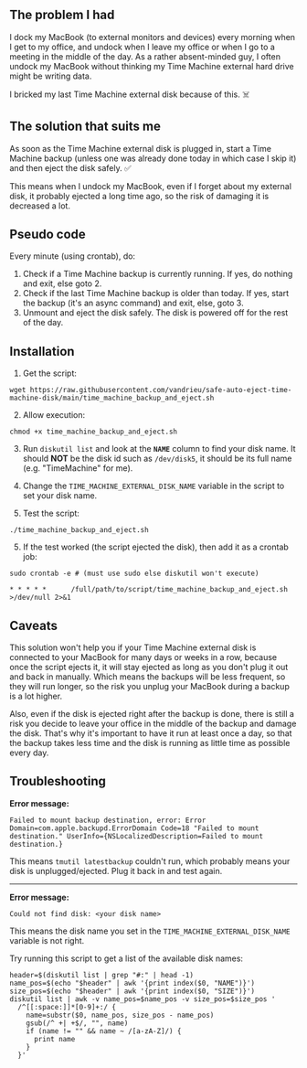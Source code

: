 ## The problem I had

I dock my MacBook (to external monitors and devices) every morning when I get to my office, and undock when I leave my office or when I go to a meeting in the middle of the day.
As a rather absent-minded guy, I often undock my MacBook without thinking my Time Machine external hard drive might be writing data.

I bricked my last Time Machine external disk because of this. ☠️

## The solution that suits me

As soon as the Time Machine external disk is plugged in, start a Time Machine backup (unless one was already done today in which case I skip it) and then eject the disk safely. ✅

This means when I undock my MacBook, even if I forget about my external disk, it probably ejected a long time ago, so the risk of damaging it is decreased a lot.

## Pseudo code

Every minute (using crontab), do:
1. Check if a Time Machine backup is currently running. If yes, do nothing and exit, else goto 2.
2. Check if the last Time Machine backup is older than today. If yes, start the backup (it's an async command) and exit, else, goto 3.
3. Unmount and eject the disk safely. The disk is powered off for the rest of the day.

## Installation

1. Get the script:

```
wget https://raw.githubusercontent.com/vandrieu/safe-auto-eject-time-machine-disk/main/time_machine_backup_and_eject.sh
```

2. Allow execution:

```
chmod +x time_machine_backup_and_eject.sh
```

3. Run `diskutil list` and look at the **`NAME`** column to find your disk name. It should **NOT** be the disk id such as `/dev/disk5`, it should be its full name (e.g. "TimeMachine" for me).

4. Change the `TIME_MACHINE_EXTERNAL_DISK_NAME` variable in the script to set your disk name.

4. Test the script:

```
./time_machine_backup_and_eject.sh
```

5. If the test worked (the script ejected the disk), then add it as a crontab job:

```
sudo crontab -e # (must use sudo else diskutil won't execute)

* * * * *      /full/path/to/script/time_machine_backup_and_eject.sh >/dev/null 2>&1
```

## Caveats

This solution won't help you if your Time Machine external disk is connected to your MacBook for many days or weeks in a row, because once the script ejects it, it will stay ejected as long as you don't plug it out and back in manually. Which means the backups will be less frequent, so they will run longer, so the risk you unplug your MacBook during a backup is a lot higher.

Also, even if the disk is ejected right after the backup is done, there is still a risk you decide to leave your office in the middle of the backup and damage the disk. That's why it's important to have it run at least once a day, so that the backup takes less time and the disk is running as little time as possible every day.

## Troubleshooting

**Error message:**
```
Failed to mount backup destination, error: Error Domain=com.apple.backupd.ErrorDomain Code=18 "Failed to mount destination." UserInfo={NSLocalizedDescription=Failed to mount destination.}
```
This means `tmutil latestbackup` couldn't run, which probably means your disk is unplugged/ejected. Plug it back in and test again.

---

**Error message:**
```
Could not find disk: <your disk name>
```
This means the disk name you set in the `TIME_MACHINE_EXTERNAL_DISK_NAME` variable is not right.

Try running this script to get a list of the available disk names:
```
header=$(diskutil list | grep "#:" | head -1)
name_pos=$(echo "$header" | awk '{print index($0, "NAME")}')
size_pos=$(echo "$header" | awk '{print index($0, "SIZE")}')
diskutil list | awk -v name_pos=$name_pos -v size_pos=$size_pos '
  /^[[:space:]]*[0-9]+:/ {
    name=substr($0, name_pos, size_pos - name_pos)
    gsub(/^ +| +$/, "", name)
    if (name != "" && name ~ /[a-zA-Z]/) {
      print name
    }
  }'
```
